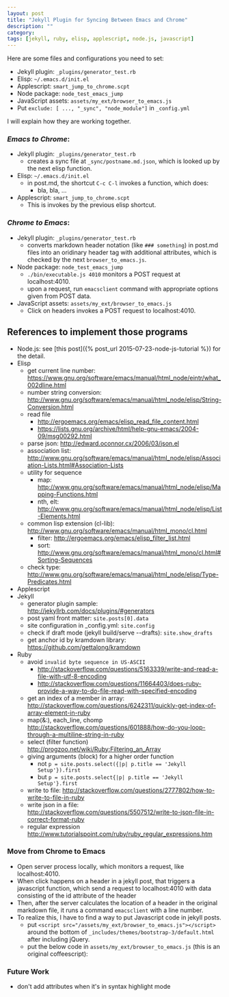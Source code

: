 ```yaml
---
layout: post
title: "Jekyll Plugin for Syncing Between Emacs and Chrome"
description: ""
category: 
tags: [jekyll, ruby, elisp, applescript, node.js, javascript]
---
```


Here are some files and configurations you need to set:

- Jekyll plugin: `_plugins/generator_test.rb`
- Elisp: `~/.emacs.d/init.el`
- Applescript: `smart_jump_to_chrome.scpt`
- Node package: `node_test_emacs_jump`
- JavaScript assets: `assets/my_ext/browser_to_emacs.js`
- Put `exclude: [ ..., "_sync", "node_module"]` in `_config.yml`

I will explain how they are working together.

### _Emacs to Chrome_:

- Jekyll plugin: `_plugins/generator_test.rb`
  - creates a sync file at `_sync/postname.md.json`, which is looked up
	by the next elisp function.
- Elisp: `~/.emacs.d/init.el`
  - in post.md, the shortcut `C-c C-l` invokes a function, which does:
	- bla, bla, ...
- Applescript: `smart_jump_to_chrome.scpt`
  - This is invokes by the previous elisp shortcut.

### _Chrome to Emacs_:

- Jekyll plugin: `_plugins/generator_test.rb`
  - converts markdown header notation (like `### something`) in post.md files
	into an oridinary header tag with additional attributes, which is checked
	by the next `browser_to_emacs.js`.
- Node package: `node_test_emacs_jump`
  - `./bin/executable.js 4010` monitors a POST request at localhost:4010.
  - upon a request, run `emacsclient` command with appropriate options given from POST data.
- JavaScript assets: `assets/my_ext/browser_to_emacs.js`
  - Click on headers invokes a POST request to localhost:4010.

## References to implement those programs

- Node.js: see [this post]({% post_url 2015-07-23-node-js-tutorial %}) for the detail.
- Elisp
  - get current line number: <https://www.gnu.org/software/emacs/manual/html_node/eintr/what_002dline.html>
  - number string conversion: <http://www.gnu.org/software/emacs/manual/html_node/elisp/String-Conversion.html>
  - read file
	- <http://ergoemacs.org/emacs/elisp_read_file_content.html>
	- <https://lists.gnu.org/archive/html/help-gnu-emacs/2004-09/msg00292.html>
  - parse json: <http://edward.oconnor.cx/2006/03/json.el>
  - association list: <http://www.gnu.org/software/emacs/manual/html_node/elisp/Association-Lists.html#Association-Lists>
  - utility for sequence
	- map: <http://www.gnu.org/software/emacs/manual/html_node/elisp/Mapping-Functions.html>
	- nth, elt: <http://www.gnu.org/software/emacs/manual/html_node/elisp/List-Elements.html>
  - common lisp extension (cl-lib): <http://www.gnu.org/software/emacs/manual/html_mono/cl.html>
	- filter: <http://ergoemacs.org/emacs/elisp_filter_list.html>
	- sort: <http://www.gnu.org/software/emacs/manual/html_mono/cl.html#Sorting-Sequences>
  - check type: <http://www.gnu.org/software/emacs/manual/html_node/elisp/Type-Predicates.html>
- Applescript
- Jekyll
  - generator plugin sample: <http://jekyllrb.com/docs/plugins/#generators>
  - post yaml front matter: `site.posts[0].data`
  - site configuration in _config.yml: `site.config`
  - check if draft mode (jekyll build/serve --drafts): `site.show_drafts`
  - get anchor id by kramdown library: <https://github.com/gettalong/kramdown>
- Ruby
  - avoid `invalid byte sequence in US-ASCII`
	- <http://stackoverflow.com/questions/5163339/write-and-read-a-file-with-utf-8-encoding>
	- <http://stackoverflow.com/questions/11664403/does-ruby-provide-a-way-to-do-file-read-with-specified-encoding>
  - get an index of a member in array: <http://stackoverflow.com/questions/6242311/quickly-get-index-of-array-element-in-ruby>
  - map(&:), each_line, chomp <http://stackoverflow.com/questions/601888/how-do-you-loop-through-a-multiline-string-in-ruby>
  - select (filter function) <http://progzoo.net/wiki/Ruby:Filtering_an_Array>
  - giving arguments (block) for a higher order function
	- not `p = site.posts.select({|p| p.title == 'Jekyll Setup'}).first`
	- but `p = site.posts.select{|p| p.title == 'Jekyll Setup'}.first`
  - write to file: <http://stackoverflow.com/questions/2777802/how-to-write-to-file-in-ruby>
  - write json in a file: <http://stackoverflow.com/questions/5507512/write-to-json-file-in-correct-format-ruby>
  - regular expression <http://www.tutorialspoint.com/ruby/ruby_regular_expressions.htm>

### Move from Chrome to Emacs

- Open server process locally, which monitors a request, like localhost:4010.
- When click happens on a header in a jekyll post, that triggers a javascript function,
  which send a request to localhost:4010 with data consisting of
  the id attribute of the header
- Then, after the server calculates the location of a header in the original markdown file,
  it runs a command `emacsclient` with a line number.
- To realize this, I have to find a way to put Javascript code in jekyll posts.
  - put `<script src="/assets/my_ext/browser_to_emacs.js"></script>` around the bottom of
	`_includes/themes/bootstrap-3/default.html` after including jQuery.
  - put the below code in `assets/my_ext/browser_to_emacs.js`
	(this is an original coffeescript):

### Future Work

- don't add attributes when it's in syntax highlight mode
